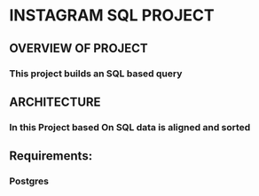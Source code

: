 # INSTAGRAM SQL PROJECT
## OVERVIEW OF PROJECT
### This project builds an SQL based query 
## ARCHITECTURE
### In this Project based On SQL data is aligned and sorted 
## Requirements:
### Postgres
